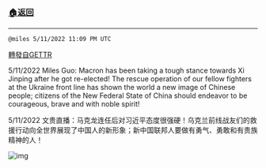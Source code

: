 ###  [:house:返回](README.md)
---


`@miles 5/11/2022 11:09 PM UTC`

[轉發自GETTR](https://gettr.com/post/p19db3d0091)

5/11/2022 Miles Guo: Macron has been taking a tough stance towards Xi Jinping after he got re-elected! The rescue operation of our fellow fighters at the Ukraine front line has shown the world a new image of Chinese people; citizens of the New Federal State of China should endeavor to be courageous, brave and with noble spirit!

5/11/2022 文贵直播：马克龙连任后对习近平态度很强硬！乌克兰前线战友们的救援行动向全世界展现了中国人的新形象；新中国联邦人要做有勇气、勇敢和有贵族精神的人！


![img](https://media.gettr.com/group48/getter/2022/05/11/23/d0ca360b-042c-5980-0ef1-b0ec7a489695/out.jpg)
